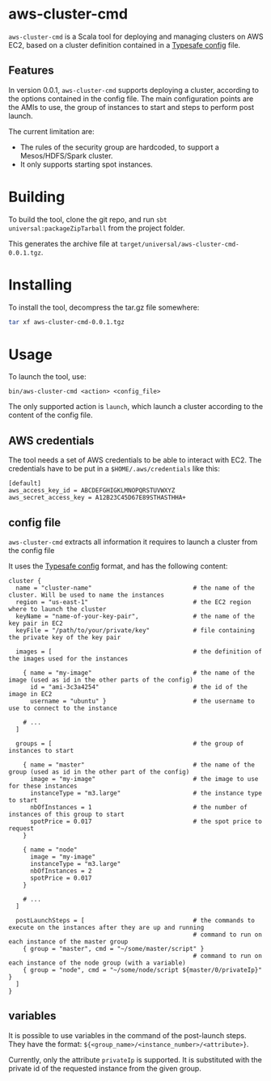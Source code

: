 # aws-cluster-cmd

`aws-cluster-cmd` is a Scala tool for deploying and managing clusters on AWS EC2, based on a cluster definition contained in a [Typesafe config](https://github.com/typesafehub/config) file.

## Features

In version 0.0.1, `aws-cluster-cmd` supports deploying a cluster, according to the options contained in the config file. The main configuration points are the AMIs
 to use, the group of instances to start and steps to perform post launch.

The current limitation are:

* The rules of the security group are hardcoded, to support a Mesos/HDFS/Spark cluster.
* It only supports starting spot instances.

# Building

To build the tool, clone the git repo, and run `sbt universal:packageZipTarball` from the project folder.

This generates the archive file at `target/universal/aws-cluster-cmd-0.0.1.tgz`.

# Installing

To install the tool, decompress the tar.gz file somewhere:

```bash
tar xf aws-cluster-cmd-0.0.1.tgz
```

# Usage

To launch the tool, use:

```
bin/aws-cluster-cmd <action> <config_file>
```

The only supported action is `launch`, which launch a cluster according to the content of the config file.

## AWS credentials

The tool needs a set of AWS credentials to be able to interact with EC2. The credentials have to be put in a `$HOME/.aws/credentials` like this:

```
[default]
aws_access_key_id = ABCDEFGHIGKLMNOPQRSTUVWXYZ
aws_secret_access_key = A12B23C45D67E89STHASTHHA+
```

## config file

`aws-cluster-cmd` extracts all information it requires to launch a cluster from the config file

It uses the [Typesafe config](https://github.com/typesafehub/config) format, and has the following content:


```
cluster { 
  name = "cluster-name"                            # the name of the cluster. Will be used to name the instances
  region = "us-east-1"                             # the EC2 region where to launch the cluster
  keyName = "name-of-your-key-pair",               # the name of the key pair in EC2
  keyFile = "/path/to/your/private/key"            # file containing the private key of the key pair

  images = [                                       # the definition of the images used for the instances

    { name = "my-image"                            # the name of the image (used as id in the other parts of the config)
      id = "ami-3c3a4254"                          # the id of the image in EC2
      username = "ubuntu" }                        # the username to use to connect to the instance

    # ...
  ]

  groups = [                                       # the group of instances to start

    { name = "master"                              # the name of the group (used as id in the other part of the config)
      image = "my-image"                           # the image to use for these instances
      instanceType = "m3.large"                    # the instance type to start
      nbOfInstances = 1                            # the number of instances of this group to start
      spotPrice = 0.017                            # the spot price to request 
    }

    { name = "node"
      image = "my-image"
      instanceType = "m3.large"
      nbOfInstances = 2
      spotPrice = 0.017
    }

    # ...
  ]

  postLaunchSteps = [                              # the commands to execute on the instances after they are up and running
                                                   # command to run on each instance of the master group
    { group = "master", cmd = "~/some/master/script" }
                                                   # command to run on each instance of the node group (with a variable)
    { group = "node", cmd = "~/some/node/script ${master/0/privateIp}" }
  ]
}
```

## variables

It is possible to use variables in the command of the post-launch steps. They have the format:   `${<group_name>/<instance_number>/<attribute>}`.

Currently, only the attribute `privateIp` is supported. It is substituted with the private id of the requested instance from the given group.


